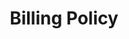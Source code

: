 ---
pcx_content_type: navigation
title: Billing Policy
external_link: /support/account-management-billing/billing-cloudflare-plans/cloudflare-billing-policy/
_build:
  publishResources: false
  render: never
---